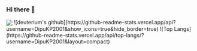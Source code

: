 ### Hi there 👋

<!--
**DipuKP2001/DipuKP2001** is a ✨ _special_ ✨ repository because its `README.md` (this file) appears on your GitHub profile.

Here are some ideas to get you started:

- 🔭 I’m currently working on ...
- 🌱 I’m currently learning ...
- 👯 I’m looking to collaborate on ...
- 🤔 I’m looking for help with ...
- 💬 Ask me about ...
- 📫 How to reach me: ...
- 😄 Pronouns: ...
- ⚡ Fun fact: ...
-->
<img align="center" src="https://github-readme-stats.vercel.app/api/top-langs/?username=DipuKP2001&theme=radical" />
![deuterium's github](https://github-readme-stats.vercel.app/api?username=DipuKP2001&show_icons=true&hide_border=true)
![Top Langs](https://github-readme-stats.vercel.app/api/top-langs/?username=DipuKP2001&layout=compact)

